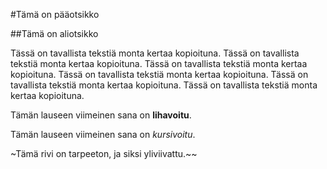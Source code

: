 #Tämä on pääotsikko

##Tämä on aliotsikko

Tässä on tavallista tekstiä monta kertaa kopioituna. 
Tässä on tavallista tekstiä monta kertaa kopioituna. 
Tässä on tavallista tekstiä monta kertaa kopioituna. 
Tässä on tavallista tekstiä monta kertaa kopioituna. 
Tässä on tavallista tekstiä monta kertaa kopioituna. 
Tässä on tavallista tekstiä monta kertaa kopioituna. 

Tämän lauseen viimeinen sana on **lihavoitu**.

Tämän lauseen viimeinen sana on *kursivoitu*.

~Tämä rivi on tarpeeton, ja siksi yliviivattu.~~


